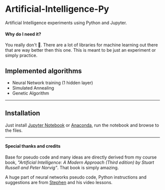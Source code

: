 # Artificial-Intelligence-Py
Artificial Intelligence experiments using Python and Jupyter.

#### Why do I need it?
You really don't :ghost:. There are a lot of libraries for machine learning out there that are way better then this one. This is meant to be just an experiment or simply practice.


## Implemented algorithms
* Neural Network training (1 hidden layer)
* Simulated Annealing
* Genetic Algorithm

***

## Installation
Just install [Jupyter Notebook](http://jupyter.org/) or [Anaconda](https://www.continuum.io/downloads), run the notebook and browse to the files.

***
#### Special thanks and credits
Base for pseudo code and many ideas are directly derived from my course book,
*"Artificial Intelligence: A Modern Approach (Third edition) by Stuart Russell and Peter Norvig"*.
That book is simply amazing.

A huge part of neural networks pseudo code, Python instructions and suggestions are from [Stephen](https://github.com/stephencwelch) and his video lessons.
